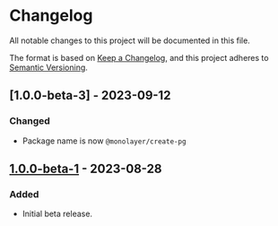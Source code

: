 # Changelog

All notable changes to this project will be documented in this file.

The format is based on [Keep a Changelog](https://keepachangelog.com/en/1.1.0/),
and this project adheres to [Semantic Versioning](https://semver.org/spec/v2.0.0.html).

## [1.0.0-beta-3] - 2023-09-12

### Changed

- Package name is now `@monolayer/create-pg`

## [1.0.0-beta-1] - 2023-08-28

### Added
- Initial beta release.

[1.0.0-beta-1]: https://github.com/dunkelbraun/monolayer/releases/tag/create-monolayer-1.0.0-beta-1
